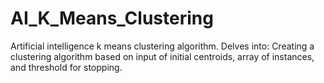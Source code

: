 # AI_K_Means_Clustering
Artificial intelligence k means clustering algorithm. Delves into: Creating a clustering algorithm based on input of initial centroids, array of instances, and threshold for stopping.
